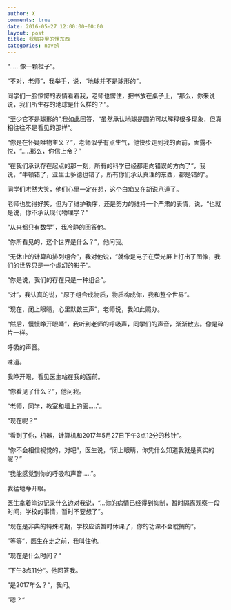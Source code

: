 ```yaml
---
author: X
comments: true
date: 2016-05-27 12:00:00+00:00
layout: post
title: 我脑袋里的怪东西
categories: novel
---
```



“......像一颗橙子”。



“不对，老师”，我举手，说，“地球并不是球形的”。



同学们一脸惊愕的表情看着我，老师也愣住，把书放在桌子上，“那么，你来说说，我们所生存的地球是什么样的？”。



“至少它不是球形的”,我如此回答，“虽然承认地球是圆的可以解释很多现象，但真相往往不是看见的那样”。



“你是在怀疑唯物主义？”，老师似乎有点生气，他快步走到我的面前，面露不悦，“.....那么，你信上帝？”



“在我们承认存在起点的那一刻，所有的科学已经都走向错误的方向了”，我说，“牛顿错了，亚里士多德也错了，所有你们承认真理的东西，都是错的”。



同学们哄然大笑，他们心里一定在想，这个白痴又在胡说八道了。



老师也觉得好笑，但为了维护秩序，还是努力的维持一个严肃的表情，说，“也就是说，你不承认现代物理学？”



“从来都只有数学”，我冷静的回答他。



“你所看见的，这个世界是什么？”，他问我。



“无休止的计算和排列组合”，我对他说，“就像是电子在荧光屏上打出了图像，我们的世界只是一个虚幻的影子”。



“你是说，我们的存在只是一种组合”。



“对”，我认真的说，“原子组合成物质，物质构成你，我和整个世界”。





﻿“现在，闭上眼睛，心里默数三声”，老师说，我如此照办。



“然后，慢慢睁开眼睛”，我听到老师的呼吸声，同学们的声音，渐渐散去。像是碎片一样。





呼吸的声音。



味道。



我睁开眼，看见医生站在我的面前。



“你看见了什么？”，他问我。



“老师，同学，教室和墙上的画.....”。



“现在呢？”



“看到了你，机器，计算机和2017年5月27日下午3点12分的秒针”。



“你不会相信视觉的，对吧”，医生说，“闭上眼睛，你凭什么知道我就是真实的呢？”



“我能感觉到你的呼吸和声音.....”。







我猛地睁开眼。



医生拿着笔边记录什么边对我说，“...你的病情已经得到抑制，暂时隔离观察一段时间，学校的事情，暂时不要想了”。



“现在是非典的特殊时期，学校应该暂时休课了，你的功课不会耽搁的”。



”等等“，医生在走之前，我叫住他。



”现在是什么时间？“



”下午3点11分“。他回答我。



”是2017年么？“，我问。



”嗯？“
